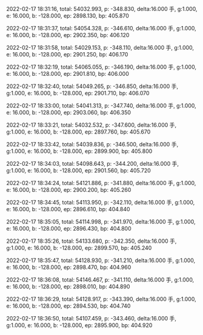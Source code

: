 2022-02-17 18:31:16, total: 54032.993, p: -348.830, delta:16.000 手, g:1.000, e: 16.000, b: -128.000, ep: 2898.130, bp: 405.870

2022-02-17 18:31:37, total: 54054.328, p: -346.610, delta:16.000 手, g:1.000, e: 16.000, b: -128.000, ep: 2902.350, bp: 406.120

2022-02-17 18:31:58, total: 54029.153, p: -348.110, delta:16.000 手, g:1.000, e: 16.000, b: -128.000, ep: 2901.250, bp: 406.170

2022-02-17 18:32:19, total: 54065.055, p: -346.190, delta:16.000 手, g:1.000, e: 16.000, b: -128.000, ep: 2901.810, bp: 406.000

2022-02-17 18:32:40, total: 54049.265, p: -346.850, delta:16.000 手, g:1.000, e: 16.000, b: -128.000, ep: 2901.710, bp: 406.070

2022-02-17 18:33:00, total: 54041.313, p: -347.740, delta:16.000 手, g:1.000, e: 16.000, b: -128.000, ep: 2903.060, bp: 406.350

2022-02-17 18:33:21, total: 54032.532, p: -347.600, delta:16.000 手, g:1.000, e: 16.000, b: -128.000, ep: 2897.760, bp: 405.670

2022-02-17 18:33:42, total: 54039.836, p: -346.500, delta:16.000 手, g:1.000, e: 16.000, b: -128.000, ep: 2899.900, bp: 405.800

2022-02-17 18:34:03, total: 54098.643, p: -344.200, delta:16.000 手, g:1.000, e: 16.000, b: -128.000, ep: 2901.560, bp: 405.720

2022-02-17 18:34:24, total: 54121.886, p: -341.880, delta:16.000 手, g:1.000, e: 16.000, b: -128.000, ep: 2900.200, bp: 405.260

2022-02-17 18:34:45, total: 54113.950, p: -342.110, delta:16.000 手, g:1.000, e: 16.000, b: -128.000, ep: 2896.610, bp: 404.840

2022-02-17 18:35:05, total: 54114.998, p: -341.970, delta:16.000 手, g:1.000, e: 16.000, b: -128.000, ep: 2896.430, bp: 404.800

2022-02-17 18:35:26, total: 54133.680, p: -342.350, delta:16.000 手, g:1.000, e: 16.000, b: -128.000, ep: 2899.570, bp: 405.240

2022-02-17 18:35:47, total: 54128.930, p: -341.210, delta:16.000 手, g:1.000, e: 16.000, b: -128.000, ep: 2898.470, bp: 404.960

2022-02-17 18:36:08, total: 54146.467, p: -341.110, delta:16.000 手, g:1.000, e: 16.000, b: -128.000, ep: 2898.010, bp: 404.890

2022-02-17 18:36:29, total: 54128.917, p: -343.390, delta:16.000 手, g:1.000, e: 16.000, b: -128.000, ep: 2894.530, bp: 404.740

2022-02-17 18:36:50, total: 54107.459, p: -343.460, delta:16.000 手, g:1.000, e: 16.000, b: -128.000, ep: 2895.900, bp: 404.920